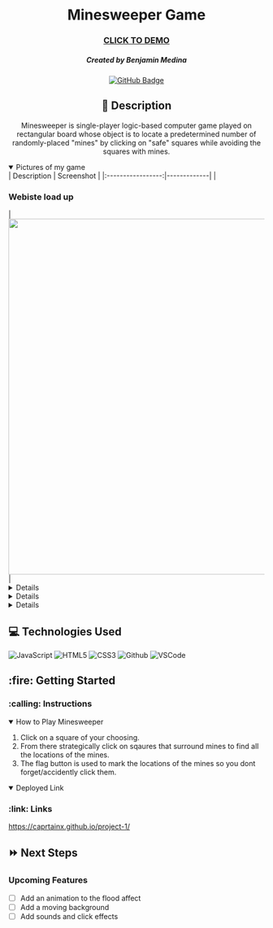 <div id="description" align="center">

# Minesweeper Game

### [CLICK TO DEMO](https://caprtainx.github.io/project-1/)

##### Created by Benjamin Medina

[![GitHub Badge](https://img.shields.io/badge/-@Caprtainx-junglegreen?style=flat&logo=GitHub&logoColor=black)](https://github.com/Caprtainx)


## :pencil: Description

Minesweeper is single-player logic-based computer game played on rectangular board whose object is to locate a predetermined number of randomly-placed "mines" by clicking on "safe" squares while avoiding the squares with mines.

</div>

<details open>
  <summary>Pictures of my game</summary>
  |    Description    | Screenshot | 
  |:-----------------:|-------------| 
  | <h3>Webiste load up</h3> | <img
    src="https://github.com/Caprtainx/project-1/blob/main/README/Screen%20Shot%202022-10-13%20at%207.41.29%20AM.png"
    width="700"
    /> |
</details>
  
<details>
  |    Description    | Screenshot | 
  |:-----------------:|-------------| 
  | <h3>Game Loss</h3> | <img src="https://github.com/Caprtainx/project-1/blob/main/README/Screen%20Shot%202022-10-13%20at%207.41.50%20AM.png"width="700"
    /> |
</details>

<details>
  |    Description    | Screenshot | 
  |:-----------------:|-------------| 
  | <h3>Game with flags</h3> | <img src="https://github.com/Caprtainx/project-1/blob/main/README/Screen%20Shot%202022-10-13%20at%207.42.44%20AM.png"width="700"
    /> |
</details>

<details>
  |    Description    | Screenshot | 
  |:-----------------:|-------------| 
  | <h3>Game win</h3> | <img src="https://github.com/Caprtainx/project-1/blob/main/README/Screen%20Shot%202022-10-13%20at%201.29.03%20PM.png"width="700"
    /> |
</details>

## :computer: Technologies Used

![JavaScript](https://img.shields.io/badge/-JavaScript-05122A?style=flat&logo=javascript)
![HTML5](https://img.shields.io/badge/-HTML5-05122A?style=flat&logo=html5)
![CSS3](https://img.shields.io/badge/-CSS-05122A?style=flat&logo=css3)
![Github](https://img.shields.io/badge/-GitHub-05122A?style=flat&logo=github)
![VSCode](https://img.shields.io/badge/-VS_Code-05122A?style=flat&logo=visualstudio)

<h2>:fire: Getting Started</h2>

<h3>:calling: Instructions</h3>
<details open>
  <summary>How to Play Minesweeper</summary>
  <ol>
    <li>
      Click on a square of your choosing.
    </li>
    <li>
      From there strategically click on sqaures that surround mines to find all the locations of the mines.
    </li>
    <li>The flag button is used to mark the locations of the mines so you dont forget/accidently click them.</li>
  </ol>
</details>

<details open>
  <h3>:link: Links</h3>
  <summary>Deployed Link</summary>
  <a href="https://caprtainx.github.io/project-1/">https://caprtainx.github.io/project-1/</a>
</details>

## :fast_forward: Next Steps

### Upcoming Features

- [ ] Add an animation to the flood affect
- [ ] Add a moving background
- [ ] Add sounds and click effects
